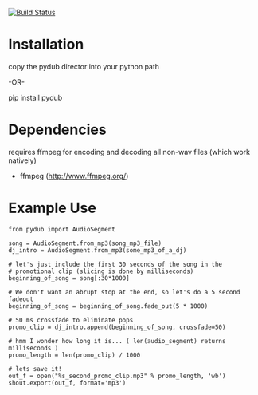 [![Build Status](https://secure.travis-ci.org/jiaaro/pydub.png?branch=master)](http://travis-ci.org/jiaaro/pydub)

# Installation

copy the pydub director into your python path 

-OR-

  pip install pydub


# Dependencies

requires ffmpeg for encoding and decoding all non-wav files (which work natively)

 - ffmpeg (http://www.ffmpeg.org/)


# Example Use

	from pydub import AudioSegment

	song = AudioSegment.from_mp3(song_mp3_file)
	dj_intro = AudioSegment.from_mp3(some_mp3_of_a_dj)
	
	# let's just include the first 30 seconds of the song in the
	# promotional clip (slicing is done by milliseconds)
	beginning_of_song = song[:30*1000]

	# We don't want an abrupt stop at the end, so let's do a 5 second fadeout
	beginning_of_song = beginning_of_song.fade_out(5 * 1000)

	# 50 ms crossfade to eliminate pops
	promo_clip = dj_intro.append(beginning_of_song, crossfade=50)
	
	# hmm I wonder how long it is... ( len(audio_segment) returns milliseconds )
	promo_length = len(promo_clip) / 1000
	
	# lets save it!
	out_f = open("%s_second_promo_clip.mp3" % promo_length, 'wb')
	shout.export(out_f, format='mp3')
